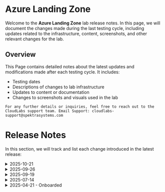 # Azure Landing Zone
Welcome to the **Azure Landing Zone** lab release notes. In this page, we will document the changes made during the last testing cycle, including updates related to the infrastructure, content, screenshots, and other relevant changes for the lab.

## Overview

This Page contains detailed notes about the latest updates and modifications made after each testing cycle. It includes:

- Testing dates
- Descriptions of changes to lab infrastructure
- Updates to content or documentation
- Changes to screenshots and visuals used in the lab

`For any further details or inquiries, feel free to reach out to the CloudLabs support team. Email Support: cloudlabs-support@spektrasystems.com`


# Release Notes

In this section, we will track and list each change introduced in the latest release:

<details>
  <summary>2025-10-21</summary>

## Release Date : 2025-10-21

### Summary of Changes

Minor updates including clearer UI screenshots and refined instructions for improved clarity and accuracy.   

### Infrastructure Changes

  N/A

### Content Changes

 N/A 

### Screenshot Updates

- **Minor updates**: 

    - **Updated UI Screenshots**: Updated screenshots which were unclear with new
    - **Instruction Refinements**: Updated the instructions according to the added new screeshots

### Testing Notes

- **Testing Date**: 2025-09-21

### Testing Scope 

Conducted end-to-end testing, RBAC/policy checks, prerequisite, validated the lab guide steps, enhanced the labguide with new latest screenshots.

---
</details>
 
 <details>
  <summary>2025-09-26</summary>

## Release Date : 2025-09-26

### Summary of Changes

New Exercise and additional steps in the existing exercises to include networking aspects like virtual network peering, Hub-Spoke networking model deployment with Firewalls and governance has been include. 

### Infrastructure Changes

  N/A

### Content Changes

  * A **new exercise** has been added to the lab.
  * **Additional steps** have been included in existing exercises.
  * These updates focus on **networking aspects**, including:

    * **Virtual network peering**
    * **Hub-Spoke networking model deployment**
    * **Integration with Azure Firewall**
    * **Governance and compliance configurations**


### Screenshot Updates

- Newer images have been added and also few old images have been updated to include the new changes in the UI of Azure Portal

### Testing Notes

- **Testing Date**: 2025-09-26

### Testing Scope 

* **Onboarded new content** and **performed end-to-end testing** of the lab.
* **Validated prerequisites** and **verified all lab guide steps**.
* **Enhanced the lab guide** with updated instructions and the **latest screenshots**.

---
</details>

 <details>
  <summary>2025-09-19</summary>

## Release Date : 2025-09-19

### Summary of Changes

Minor updates including clearer UI screenshots and refined instructions for improved clarity and accuracy.   

### Infrastructure Changes

  N/A

### Content Changes

 N/A 

### Screenshot Updates

- **Minor updates**: 

    - **Updated UI Screenshots**: Updated screenshots which were unclear with new
    - **Instruction Refinements**: Updated the instructions according to the added new screeshots

### Testing Notes

- **Testing Date**: 2025-09-19

### Testing Scope 

Conducted end-to-end testing, RBAC/policy checks, prerequisite, validated the lab guide steps, enhanced the labguide with new latest screenshots.

---
</details>


<details>
  
  <summary>2025-07-14</summary>

## Infrastructure Changes

NA

## Content Changes

  - **Change**:

    1. Instructions were updated to be more precise and clear.
  
## Screenshot Updates

 - **Change**:

   1. Screenshots were added to enhance the overall user experience.

## Testing Notes

   - **Testing Date**: 2025-07-14

</details>

<details>
  
  <summary>2025-04-21 - Onboarded</summary>

## Infrastructure Changes

NA

## Content Changes

NA
  
## Screenshot Updates

NA

## Testing Notes

NA

</details>

